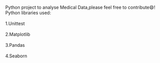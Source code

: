 <p>Python project to analyse Medical Data,please feel free to contribute😄!
<br>Python libraries used:</br>
<br>1.Unittest</br>
<br>2.Matplotlib</br>
<br>3.Pandas</br>
<br>4.Seaborn</br>
</p>

